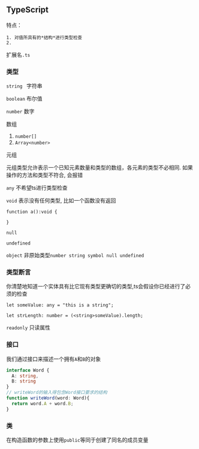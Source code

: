 ## TypeScript

特点：

	1. 对值所具有的*结构*进行类型检查
 	2. 

扩展名`.ts`

### 类型

`string ` 字符串

`boolean` 布尔值

`number` 数字

数组 

1. `number[]` 
2. `Array<number>`

元组

元组类型允许表示一个已知元素数量和类型的数组，各元素的类型不必相同. 如果操作的方法和类型不符合, 会报错

`any` 不希望ts进行类型检查

`void` 表示没有任何类型, 比如一个函数没有返回

```
function a():void {
  
}
```

`null`

`undefined`

`object` 非原始类型`number string symbol null undefined`

### 类型断言

你清楚地知道一个实体具有比它现有类型更确切的类型,ts会假设你已经进行了必须的检查

```
let someValue: any = "this is a string";

let strLength: number = (<string>someValue).length;
```

`readonly` 只读属性

### 接口

我们通过接口来描述一个拥有`A`和`B`的对象

```typescript
interface Word {
  A: string,
  B: string
}
// writeWord的输入得包含Word接口要求的结构
function writeWord(word: Word){
  return word.A + word.B;
}
```

### 类

在构造函数的参数上使用`public`等同于创建了同名的成员变量

